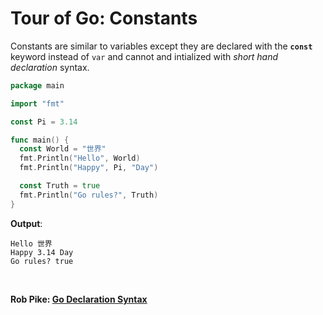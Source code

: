 # Tour of Go: Constants

Constants are similar to variables except they are declared with the **`const`** keyword instead of `var` and cannot and intialized with _short hand declaration_ syntax.

```go
package main

import "fmt"

const Pi = 3.14

func main() {
  const World = "世界"
  fmt.Println("Hello", World)
  fmt.Println("Happy", Pi, "Day")

  const Truth = true
  fmt.Println("Go rules?", Truth)
}
```

**Output**:

```tzt
Hello 世界
Happy 3.14 Day
Go rules? true
```

</br>

**Rob Pike: [Go Declaration Syntax](https://blog.golang.org/declaration-syntax)**